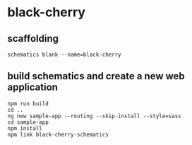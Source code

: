 # black-cherry

## scaffolding

```shell
schematics blank --name=black-cherry
```

## build schematics and create a new web application

```shell
npm run build
cd ..
ng new sample-app --routing --skip-install --style=sass
cd sample-app
npm install
npm link black-cherry-schematics
```
